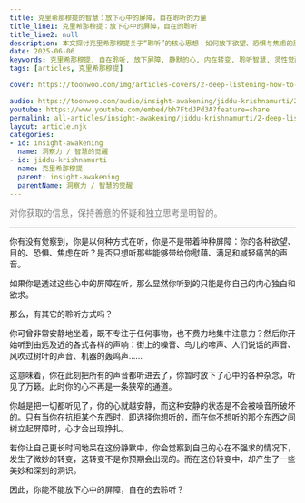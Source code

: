 ```yaml
---
title: 克里希那穆提的智慧：放下心中的屏障，自在聆听的力量
title_line1: 克里希那穆提：放下心中的屏障，自在的聆听
title_line2: null
description: 本文探讨克里希那穆提关于“聆听”的核心思想：如何放下欲望、恐惧与焦虑的屏障，进入一种全然静默的聆听状态。通过观察声音与内心的互动，体验超越选择与抗拒的自由心境，进而获得内在的转变与深刻洞见。
date: 2025-06-06
keywords: 克里希那穆提, 自在聆听, 放下屏障, 静默的心, 内在转变, 聆听智慧, 灵性觉醒
tags: [articles, 克里希那穆提]

cover: https://toonwoo.com/img/articles-covers/2-deep-listening-how-to-drop-mental-barriers-and-hear-the-whole-world.jpg

audio: https://toonwoo.com/audio/insight-awakening/jiddu-krishnamurti/2-deep-listening-how-to-drop-mental-barriers-and-hear-the-whole-world.MP3
youtube: https://www.youtube.com/embed/bh7FtdJPd3A?feature=share
permalink: all-articles/insight-awakening/jiddu-krishnamurti/2-deep-listening-how-to-drop-mental-barriers-and-hear-the-whole-world.html
layout: article.njk
categories:
- id: insight-awakening
  name: 洞察力 / 智慧的觉醒
- id: jiddu-krishnamurti
  name: 克里希那穆提
  parent: insight-awakening
  parentName: 洞察力 / 智慧的觉醒
---
```


<p style="font-size:15px; color: gray;">对你获取的信息，保持善意的怀疑和独立思考是明智的。</p><hr class="g-brd-gray-light-v4 g-pt-20">




你有没有觉察到，你是以何种方式在听，你是不是带着种种屏障：你的各种欲望、目的、恐惧、焦虑在听？是否只想听那些能够带给你慰藉、满足和减轻痛苦的声音。

如果你是透过这些心中的屏障在听，那么显然你听到的只能是你自己的内心独白和欲求。

那么，有其它的聆听方式吗？

你可曾非常安静地坐着，既不专注于任何事物，也不费力地集中注意力？然后你开始听到由远及近的各式各样的声响：街上的噪音、鸟儿的啼声、人们说话的声音、风吹过树叶的声音、机器的轰鸣声……

这意味着，你在此刻把所有的声音都听进去了，你暂时放下了心中的各种杂念，听见了万籁。此时你的心不再是一条狭窄的通道。

你越是把一切都听见了，你的心就越安静，而这种安静的状态是不会被噪音所破坏的。只有当你在抗拒某个东西时，即选择你想听的，而在你不想听的那个东西之间树立起屏障时，心才会出现挣扎。

若你让自己更长时间地呆在这份静默中，你会觉察到自己的心在不强求的情况下，发生了微妙的转变，这转变不是你预期会出现的。而在这份转变中，却产生了一些美妙和深刻的洞识。

因此，你能不能放下心中的屏障，自在的去聆听？